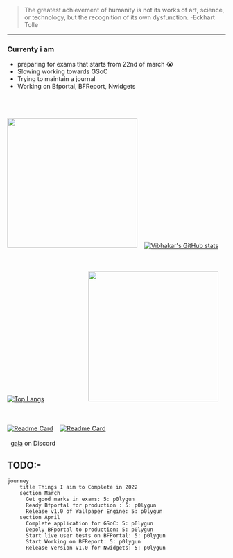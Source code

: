 >The greatest achievement of humanity is not its works of art, science, or technology, but the recognition of its own dysfunction. -Eckhart Tolle
***
### Currenty i am 
- preparing for exams that starts from 22nd of march 😭
- Slowing working towards GSoC
- Trying to maintain a journal
- Working on Bfportal, BFReport, Nwidgets

&nbsp;    
&nbsp;   
&nbsp;  
<img src="https://media.giphy.com/media/WUlplcMpOCEmTGBtBW/giphy.gif" width="300">&nbsp; &nbsp; [![Vibhakar's GitHub stats](https://github-readme-stats.vercel.app/api?username=p0lygun&theme=highcontrast)](#)  
&nbsp;   
&nbsp;   
&nbsp;   
[![Top Langs](https://github-readme-stats.vercel.app/api/top-langs/?username=p0lygun&theme=highcontrast)](#)&nbsp;   &nbsp;   &nbsp;   &nbsp;   &nbsp;  &nbsp;   &nbsp;   &nbsp;   &nbsp;   &nbsp;  &nbsp;   &nbsp; &nbsp; <img src="https://media1.giphy.com/media/8YBpKSm3uPWG9Ca0F4/giphy.gif" width="300" height="300">  
&nbsp;   
&nbsp;   
&nbsp;  
[![Readme Card](https://github-readme-stats.vercel.app/api/pin/?username=p0lygun&repo=wallpaper-engine&theme=highcontrast)](https://github.com/p0lygun/wallpaper-engine)&nbsp;  &nbsp;   [![Readme Card](https://github-readme-stats.vercel.app/api/pin/?username=p0lygun&repo=portal_helper&theme=highcontrast)](https://github.com/p0lygun/portal_helper)
&nbsp;   
&nbsp;   
&nbsp;
[gala](https://discord.com/users/338947895665360898) on Discord
## TODO:- 
```mermaid
journey
    title Things I aim to Complete in 2022 
    section March
      Get good marks in exams: 5: p0lygun
      Ready Bfportal for production : 5: p0lygun
      Release v1.0 of Wallpaper Engine: 5: p0lygun
    section April
      Complete application for GSoC: 5: p0lygun
      Depoly BFportal to production: 5: p0lygun
      Start live user tests on BFPortal: 5: p0lygun
      Start Working on BFReport: 5: p0lygun
      Release Version V1.0 for Nwidgets: 5: p0lygun
```

